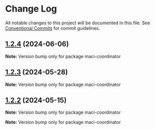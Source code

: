 # Change Log

All notable changes to this project will be documented in this file.
See [Conventional Commits](https://conventionalcommits.org) for commit guidelines.

## [1.2.4](https://github.com/privacy-scaling-explorations/maci/compare/v1.2.3...v1.2.4) (2024-06-06)

**Note:** Version bump only for package maci-coordinator





## [1.2.3](https://github.com/privacy-scaling-explorations/maci/compare/v1.2.2...v1.2.3) (2024-05-28)

**Note:** Version bump only for package maci-coordinator





## [1.2.2](https://github.com/privacy-scaling-explorations/maci/compare/v1.2.1...v1.2.2) (2024-05-15)

**Note:** Version bump only for package maci-coordinator







**Note:** Version bump only for package maci-coordinator
